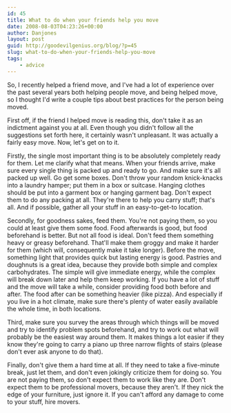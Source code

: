 ```yaml
---
id: 45
title: What to do when your friends help you move
date: 2008-08-03T04:23:26+00:00
author: Danjones
layout: post
guid: http://goodevilgenius.org/blog/?p=45
slug: what-to-do-when-your-friends-help-you-move
tags:
    - advice
---
```

So, I recently helped a friend move, and I've had a lot of experience over the past several years both helping people move, and being helped move, so I thought I'd write a couple tips about best practices for the person being moved.

First off, if the friend I helped move is reading this, don't take it as an indictment against you at all. Even though you didn't follow all the suggestions set forth here, it certainly wasn't unpleasant. It was actually a fairly easy move. Now, let's get on to it.

Firstly, the single most important thing is to be absolutely completely ready for them. Let me clarify what that means. When your friends arrive, make sure every single thing is packed up and ready to go. And make sure it's all packed up well. Go get some boxes. Don't throw your random knick-knacks into a laundry hamper; put them in a box or suitcase. Hanging clothes should be put into a garment box or hanging garment bag. Don't expect them to do any packing at all. They're there to help you carry stuff; that's all. And if possible, gather all your stuff in an easy-to-get-to location.

Secondly, for goodness sakes, feed them. You're not paying them, so you could at least give them some food. Food afterwards is good, but food beforehand is better. But not all food is ideal. Don't feed them something heavy or greasy beforehand. That'll make them groggy and make it harder for them (which will, consequently make it take longer). Before the move, something light that provides quick but lasting energy is good. Pastries and doughnuts is a great idea, because they provide both simple and complex carbohydrates. The simple will give immediate energy, while the complex will break down later and help them keep working. If you have a lot of stuff and the move will take a while, consider providing food both before and after. The food after can be something heavier (like pizza). And especially if you live in a hot climate, make sure there's plenty of water easily available the whole time, in both locations.

Third, make sure you survey the areas through which things will be moved and try to identify problem spots beforehand, and try to work out what will probably be the easiest way around them. It makes things a lot easier if they know they're going to carry a piano up three narrow flights of stairs (please don't ever ask anyone to do that).

Finally, don't give them a hard time at all. If they need to take a five-minute break, just let them, and don't even jokingly criticize them for doing so. You are not paying them, so don't expect them to work like they are. Don't expect them to be professional movers, because they aren't. If they nick the edge of your furniture, just ignore it. If you can't afford any damage to come to your stuff, hire movers.
